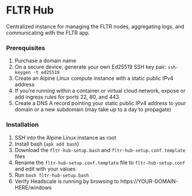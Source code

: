 # FLTR Hub

Centralized instance for managing the FLTR nodes, aggregating logs, and communicating with the FLTR app.

### Prerequisites

1. Purchase a domain name
2. On a secure device, generate your own Ed25519 SSH key pair: `ssh-keygen -t ed25519`
3. Create an Alpine Linux compute instance with a static public IPv4 address
4. If you're running within a container or virtual cloud network, expose or add ingress rules for ports 22, 80, and 443
5. Create a DNS A record pointing your static public IPv4 address to your domain or a new subdomain (may take up to a day to propagate)

### Installation

1. SSH into the Alpine Linux instance as root
2. Install bash (`apk add bash`)
3. Download the `fltr-hub-setup.bash` and `fltr-hub-setup.conf.template` files
4. Rename the `fltr-hub-setup.conf.template` file to `fltr-hub-setup.conf` and edit with your values
5. Run `bash fltr-hub-setup.bash`
6. Verify Headscale is running by browsing to https://YOUR-DOMAIN-HERE/windows
